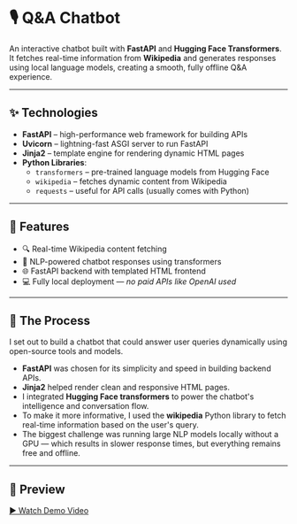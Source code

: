 # 🎙️ Q&A Chatbot

An interactive chatbot built with **FastAPI** and **Hugging Face Transformers**. It fetches real-time information from **Wikipedia** and generates responses using local language models, creating a smooth, fully offline Q&A experience.

---

## ✨ Technologies

- **FastAPI** – high-performance web framework for building APIs  
- **Uvicorn** – lightning-fast ASGI server to run FastAPI  
- **Jinja2** – template engine for rendering dynamic HTML pages  
- **Python Libraries**:  
  - `transformers` – pre-trained language models from Hugging Face  
  - `wikipedia` – fetches dynamic content from Wikipedia  
  - `requests` – useful for API calls (usually comes with Python)

---

## 🚀 Features

- 🔍 Real-time Wikipedia content fetching  
- 🤖 NLP-powered chatbot responses using transformers  
- 🌐 FastAPI backend with templated HTML frontend  
- 💻 Fully local deployment — *no paid APIs like OpenAI used*

---

## 📍 The Process

I set out to build a chatbot that could answer user queries dynamically using open-source tools and models.  
- **FastAPI** was chosen for its simplicity and speed in building backend APIs.  
- **Jinja2** helped render clean and responsive HTML pages.  
- I integrated **Hugging Face transformers** to power the chatbot's intelligence and conversation flow.  
- To make it more informative, I used the **wikipedia** Python library to fetch real-time information based on the user's query.  
- The biggest challenge was running large NLP models locally without a GPU — which results in slower response times, but everything remains free and offline.

---

## 🎥 Preview
[▶️ Watch Demo Video](./assets/preview.mp4)
